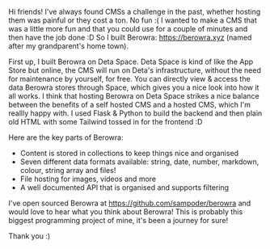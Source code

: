 Hi friends! I've always found CMSs a challenge in the past, whether hosting them was painful or they cost a ton. No fun :( I wanted to make a CMS that was a little more fun and that you could use for a couple of minutes and then have the job done :D So I built Berowra: https://berowra.xyz (named after my grandparent's home town).

First up, I built Berowra on Deta Space. Deta Space is kind of like the App Store but online, the CMS will run on Deta's infrastructure, without the need for maintenance by yourself, for free. You can directly view & access the data Berowra stores through Space, which gives you a nice look into how it all works. I think that hosting Berowra on Deta Space strikes a nice balance between the benefits of a self hosted CMS and a hosted CMS, which I'm reallly happy with. I used Flask & Python to build the backend and then plain old HTML with some Tailwind tossed in for the frontend :D

Here are the key parts of Berowra:

- Content is stored in collections to keep things nice and organised
- Seven different data formats available: string, date, number, markdown, colour, string array and files!
- File hosting for images, videos and more
- A well documented API that is organised and supports filtering 

I've open sourced Berowra at https://github.com/sampoder/berowra and would love to hear what you think about Berowra! This is probably this biggest programming project of mine, it's been a journey for sure!

Thank you :)
